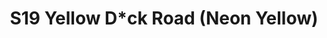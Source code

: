 ---
title: S19 Yellow D*ck Road (Neon Yellow)
permalink: "/teams/neon-yellow"
members:
- Sean Bartel
- Keaton Fedak
- Ken Gaughan
- Zachary Gianelle
- Alberto Gonzalez
- Kevin Hamilton
- Turner Hirsh
- Derrick Johnson (Captain)
- Nick Kirkstadt
- Jeff Reinders
- Lindsey Walton
- Marvin Washington (QB)
- Lauren Pruitt
teamid: 7021
name: S19 Yellow D*ck Road
color: Neon Yellow
division: ''
---